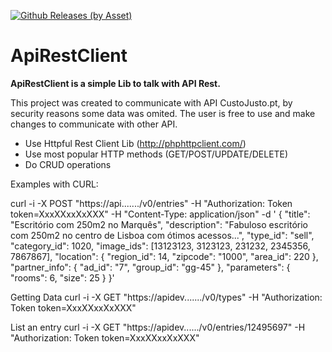 [![Github Releases (by Asset)](https://img.shields.io/github/downloads/atom/atom/latest/atom-amd64.deb.svg?style=plastic)]()
# ApiRestClient

**ApiRestClient is a simple Lib to talk with API Rest.**
<p>
This project was created to communicate with API CustoJusto.pt, by security reasons some data was omited.
The user is free to use and make changes to communicate with other API.</p>

  - Use Httpful Rest Client Lib (http://phphttpclient.com/)
  - Use most popular HTTP methods (GET/POST/UPDATE/DELETE)
  - Do CRUD operations

Examples with CURL:

curl -i -X POST "https://api......./v0/entries" -H "Authorization: Token token=XxxXXxxXxXXX" -H "Content-Type: application/json" -d '
{
    "title": "Escritório com 250m2 no Marquês",
    "description": "Fabuloso escritório com 250m2 no centro de Lisboa com ótimos acessos...",
    "type_id": "sell",
    "category_id": 1020,
    "image_ids": [13123123, 3123123, 231232, 2345356, 7867867],
    "location": {
        "region_id": 14,
        "zipcode": "1000",
        "area_id": 220
    },
    "partner_info": {
        "ad_id": "7",
        "group_id": "gg-45"
    },
    "parameters": {
        "rooms": 6,
        "size": 25
    }
}'

Getting Data
curl -i -X GET "https://apidev......./v0/types" -H "Authorization: Token token=XxxXXxxXxXXX"

List an entry
curl -i -X GET  "https://apidev....../v0/entries/12495697" -H "Authorization: Token token=XxxXXxxXxXXX"
